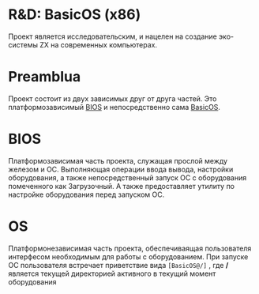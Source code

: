 R&D: BasicOS (x86)
===
Проект является исследовательским, и нацелен на создание эко-системы ZX на современных компьютерах.

Preamblua
====
Проект состоит из двух зависимых друг от друга частей. Это платформозависимый [BIOS](docs/bios.md) и непосредственно сама [BasicOS](docs/os.md).

BIOS
====
Платформозависимая часть проекта, служащая прослой между железом и ОС. Выполняющая операции ввода вывода, настройки оборудования, а также непосредственный запуск ОС с оборудования помеченного как Загрузочный. А также предоставляет утилиту по настройке оборудования перед запуском ОС.

OS
====
Платформонезависимая часть проекта, обеспечиваящая пользователя интерфесом необходимым для работы с оборудованием. При запуске ОС пользователя встречает приветствие вида `[BasicOS@/]` , где **/** является текущей директорией активного в текущий момент оборудования
